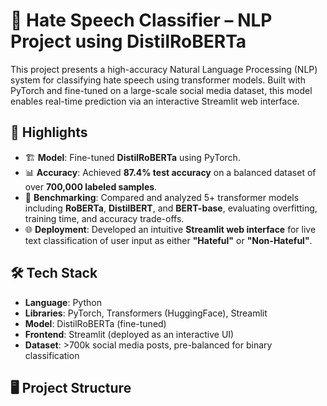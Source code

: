 # 🧠 Hate Speech Classifier – NLP Project using DistilRoBERTa

This project presents a high-accuracy Natural Language Processing (NLP) system for classifying hate speech using transformer models. Built with PyTorch and fine-tuned on a large-scale social media dataset, this model enables real-time prediction via an interactive Streamlit web interface.

## 🚀 Highlights

- 🏗 **Model**: Fine-tuned **DistilRoBERTa** using PyTorch.
- 📊 **Accuracy**: Achieved **87.4% test accuracy** on a balanced dataset of over **700,000 labeled samples**.
- 🔬 **Benchmarking**: Compared and analyzed 5+ transformer models including **RoBERTa**, **DistilBERT**, and **BERT-base**, evaluating overfitting, training time, and accuracy trade-offs.
- 🌐 **Deployment**: Developed an intuitive **Streamlit web interface** for live text classification of user input as either **"Hateful"** or **"Non-Hateful"**.

## 🛠 Tech Stack

- **Language**: Python
- **Libraries**: PyTorch, Transformers (HuggingFace), Streamlit
- **Model**: DistilRoBERTa (fine-tuned)
- **Frontend**: Streamlit (deployed as an interactive UI)
- **Dataset**: >700k social media posts, pre-balanced for binary classification

## 🖥 Project Structure

